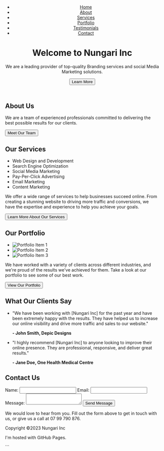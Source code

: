 <!DOCTYPE html>
<html>
<head>
  <title>My Professional Website</title>
  <link rel="stylesheet" type="text/css" href="style.css">
  <script src="script.js"></script>
</head><style>/* Global Styles */

body {
  font-family: 'Open Sans', sans-serif;
  background-color: #f5f5f5;
  color: #333;
  text-align: center;
}

/* Header */

header {
  background-image: linear-gradient(to bottom, #7f7fd5, #86a8e7, #91eae4);
  padding: 3em 0;
  text-shadow: 1px 1px #ccc;
}

header h1 {
  font-size: 3em;
  font-weight: 600;
  letter-spacing: 3px;
  text-transform: uppercase;
  margin-bottom: 0.5em;
}

header p {
  font-size: 1.2em;
  font-weight: 400;
  margin-bottom: 1.5em;
}

header button {
  background-color: #fff;
  color: #333;
  font-size: 1em;
  padding: 0.5em 1.5em;
  border: 2px solid #333;
  border-radius: 20px;
  transition: all 0.2s ease-in-out;
}

header button:hover {
  background-color: #333;
  color: #fff;
  cursor: pointer;
}

/* Navigation */

nav {
  display: flex;
  justify-content: center;
  align-items: center;
  background-color: #fff;
  box-shadow: 0px 10px 20px #ccc;
  position: fixed;
  top: 0;
  left: 0;
  width: 100%;
  z-index: 9999;
}

nav ul {
  display: flex;
  list-style: none;
  margin: 0;
  padding: 0;
}

nav li {
  margin: 0 1em;
}

nav a {
  color: #333;
  font-size: 1.em;
font-weight: 600;
text-decoration: none;
transition: all 0.2s ease-in-out;
}

nav a:hover {
color: #7f7fd5;
}

/* Section Styles */

section {
padding: 4em 0;
}

section h2 {
font-size: 2em;
font-weight: 600;
margin-bottom: 1em;
}

section p {
font-size: 1.2em;
font-weight: 400;
line-height: 1.5;
margin-bottom: 2em;
}

section button {
background-color: #7f7fd5;
color: #fff;
font-size: 1em;
padding: 0.5em 1.5em;
border: none;
border-radius: 20px;
transition: all 0.2s ease-in-out;
}

section button:hover {
background-color: #86a8e7;
cursor: pointer;
}

/* Portfolio Styles */

#portfolio li {
display: inline-block;
margin: 0 1em;
}

#portfolio img {
width: 300px;
box-shadow: 1px 1px 5px #ccc;
transition: all 0.2s ease-in-out;
}

#portfolio img:hover {
transform: scale(1.1);
}

/* Testimonials Styles */

#testimonials p {
font-style: italic;
margin-bottom: 0.5em;
}

#testimonials strong {
font-size: 1.2em;
display: block;
}

/* Contact Styles */

#contact form {
max-width: 600px;
margin: 0 auto;
text-align: left;
}

#contact label {
font-size: 1.2em;
font-weight: 600;
display: block;
margin-bottom: 0.5em;
}

#contact input[type="text"], #contact input[type="email"], #contact textarea {
width: 100%;
padding: 0.5em;
margin-bottom: 1.5em;
border: 1px solid #ccc;
border-radius: 5px;
}

#contact input[type="submit"] {
background-color: #7f7fd5;
color: #fff;
font-size: 1em;
padding: 0.5em 1.5em;
border: none;
border-radius: 20px;
transition: all 0.2s ease-in-out;
}

#contact input[type="submit"]:hover {
background-color: #86a8e7;
cursor: pointer;
}

/* Footer Styles */

footer {
background-color: #7f7fd5;
color: #fff;
padding: 2em 0;
text-align: center;
}



</style>
<body>
  <header>
    <nav>
      <ul>
        <li><a href="#home">Home</a></li>
        <li><a href="#about">About</a></li>
        <li><a href="#services">Services</a></li>
        <li><a href="#portfolio">Portfolio</a></li>
        <li><a href="#testimonials">Testimonials</a></li>
        <li><a href="#contact">Contact</a></li>
      </ul>
    </nav>
    <h1>Welcome to Nungari Inc</h1>
    <p>We are a leading provider of top-quality Branding services and social Media Marketing solutions.</p>
    <button>Learn More</button>
  </header>

  <section id="home">
    <h2>About Us</h2>
    <p>We are a team of experienced professionals committed to delivering the best possible results for our clients.</p>
    <button>Meet Our Team</button>
  </section>

  <section id="services">
    <h2>Our Services</h2>
    <ul>
      <li>Web Design and Development</li>
<li>Search Engine Optimization</li>
<li>Social Media Marketing</li>
<li>Pay-Per-Click Advertising</li>
<li>Email Marketing</li>
<li>Content Marketing</li>
</ul>
<p>We offer a wide range of services to help businesses succeed online. From creating a stunning website to driving more traffic and conversions, we have the expertise and experience to help you achieve your goals.</p>
<button>Learn More About Our Services</button>

  </section>
  <section id="portfolio">
    <h2>Our Portfolio</h2>
    <ul>
      <li><img src="portfolio-item-1.jpg" alt="Portfolio Item 1"></li>
      <li><img src="portfolio-item-2.jpg" alt="Portfolio Item 2"></li>
      <li><img src="portfolio-item-3.jpg" alt="Portfolio Item 3"></li>
    </ul>
    <p>We have worked with a variety of clients across different industries, and we're proud of the results we've achieved for them. Take a look at our portfolio to see some of our best work.</p>
    <button>View Our Portfolio</button>
  </section>
  <section id="testimonials">
    <h2>What Our Clients Say</h2>
    <ul>
      <li>
        <p>"We have been working with [Nungari Inc] for the past year and have been extremely happy with the results. They have helped us to increase our online visibility and drive more traffic and sales to our website."</p>
        <p><strong>- John Smith, Depic Designs</strong></p>
      </li>
      <li>
        <p>"I highly recommend [Nungari Inc] to anyone looking to improve their online presence. They are professional, responsive, and deliver great results."</p>
        <p><strong>- Jane Doe, One Health Medical Centre</strong></p>
      </li>
    </ul>
  </section>
  <section id="contact">
    <h2>Contact Us</h2>
    <form>
      <label for="name">Name:</label>
      <input type="text" id="name" name="name">
      <label for="email">Email:</label>
      <input type="email" id="email" name="email">
      <label for="message">Message:</label>
      <textarea id="message" name="message"></textarea>
      <input type="submit" value="Send Message">
    </form>
    <p>We would love to hear from you. Fill out the form above to get in touch with us, or give us a call at 07 99 790 876.</p>
  </section>
  <footer>
    <p>Copyright ©2023 Nungari Inc</p>
  </footer><script>// get all nav links
var navLinks = document.querySelectorAll("nav a");

// add event listener to each link
navLinks.forEach(function(link) {
  link.addEventListener("click", function() {
    // remove active class from all links
    navLinks.forEach(function(link) {
      link.classList.remove("active");
    });
    // add active class to clicked link
    this.classList.add("active");
  });
});

// get current page from URL
var currentPage = window.location.hash;

// if current page is set
if (currentPage) {
  // remove active class from all links
  navLinks.forEach(function(link) {
    link.classList.remove("active");
  });

  // add active class to link that matches current page
  var activeLink = document.querySelector("nav a[href='" + currentPage + "']");
  activeLink.classList.add("active");
}</script>
<p>I'm hosted with GitHub Pages.</p>
</body>
</html>
```
